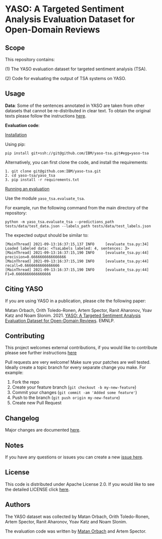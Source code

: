 # YASO: A Targeted Sentiment Analysis Evaluation Dataset for Open-Domain Reviews

<!-- Not always needed, but a scope helps the user understand in a short sentance like below, why this repo exists -->
## Scope

This repository contains:

 (1) The YASO evaluation dataset for targeted sentiment analysis (TSA).

 (2) Code for evaluating the output of TSA systems on YASO.  

## Usage

**Data**: Some of the sentences annotated in YASO are taken from other datasets that cannot be re-distributed in clear text. To obtain the original texts please follow the instructions [here](yaso_tsa/data/README.md).

**Evaluation code**: 

<ins>Installation</ins>

Using pip:
```
pip install git+ssh://git@github.com/IBM/yaso-tsa.git#egg=yaso-tsa
```

Alternatively, you can first clone the code, and install the requirements: 

```commandline
1. git clone git@github.com:IBM/yaso-tsa.git
2. cd yaso-tsa/yaso_tsa
3. pip install -r requirements.txt
```

<ins>Running an evaluation</ins>

Use the module `yaso_tsa.evaluate_tsa`.
 
For example, run the following command from the main directory of the repository:  

```commandline
python -m yaso_tsa.evaluate_tsa --predictions_path tests/data/test_data.json --labels_path tests/data/test_labels.json
```

The expected output should be similar to:

```text
[MainThread] 2021-09-13:16:37:15,137 INFO     [evaluate_tsa.py:34] Loaded labeled data: <TsaLabels labeled: 4, sentences: 3>
[MainThread] 2021-09-13:16:37:15,190 INFO     [evaluate_tsa.py:44] precision=0.6666666666666666
[MainThread] 2021-09-13:16:37:15,190 INFO     [evaluate_tsa.py:44] recall=0.6666666666666666
[MainThread] 2021-09-13:16:37:15,190 INFO     [evaluate_tsa.py:44] F1=0.6666666666666666
```

## Citing YASO

If you are using YASO in a publication, please cite the following paper:

Matan Orbach, Orith Toledo-Ronen, Artem Spector, Ranit Aharonov, Yoav Katz and Noam Slonim. 2021.
[YASO: A Targeted Sentiment Analysis Evaluation Dataset for Open-Domain Reviews](https://arxiv.org/abs/2012.14541). EMNLP.  

## Contributing

This project welcomes external contributions, if you would like to contribute please see further instructions [here](CONTRIBUTING.md)

Pull requests are very welcome! Make sure your patches are well tested.
Ideally create a topic branch for every separate change you make. For
example:

1. Fork the repo
2. Create your feature branch (`git checkout -b my-new-feature`)
3. Commit your changes (`git commit -am 'Added some feature'`)
4. Push to the branch (`git push origin my-new-feature`)
5. Create new Pull Request

## Changelog

<!-- A Changelog allows you to track major changes and things that happen, https://github.com/github-changelog-generator/github-changelog-generator can help automate the process -->
Major changes are documented [here](CHANGELOG.md).

<!-- The following are OPTIONAL, but strongly suggested to have in your repository. 
* [dco.yml](.github/dco.yml) - This enables DCO bot for you, please take a look https://github.com/probot/dco for more details.
* [travis.yml](.travis.yml) - This is a example `.travis.yml`, please take a look https://docs.travis-ci.com/user/tutorial/ for more details.
-->

<!-- A notes section is useful for anything that isn't covered in the Usage or Scope. Like what we have below. -->
## Notes

<!--
**NOTE: This repository has been configured with the [DCO bot](https://github.com/probot/dco).
When you set up a new repository that uses the Apache license, you should
use the DCO to manage contributions. The DCO bot will help enforce that.
Please contact one of the IBM GH Org stewards.**
-->

If you have any questions or issues you can create a new [issue here][issues].

## License

This code is distributed under Apache License 2.0. If you would like to see the detailed LICENSE click [here](LICENSE).

## Authors

The YASO dataset was collected by Matan Orbach, Orith Toledo-Ronen, Artem Spector, Ranit Aharonov, Yoav Katz and Noam Slonim.

The evaluation code was written by [Matan Orbach](https://github.com/matanor) and Artem Spector.

[issues]: https://github.com/IBM/yaso-tsa/issues/new
